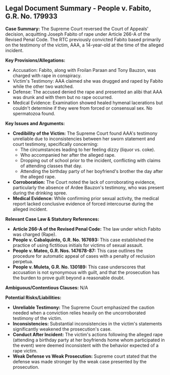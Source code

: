 ## Legal Document Summary - People v. Fabito, G.R. No. 179933

**Case Summary:** The Supreme Court reversed the Court of Appeals' decision, acquitting Joseph Fabito of rape under Article 266-A of the Revised Penal Code. The RTC previously convicted Fabito based primarily on the testimony of the victim, AAA, a 14-year-old at the time of the alleged incident.

**Key Provisions/Allegations:**

*   Accusation: Fabito, along with Froilan Paraan and Tony Bauzon, was charged with rape in conspiracy.
*   Victim's Testimony: AAA claimed she was drugged and raped by Fabito while the other two watched.
*   Defense: The accused denied the rape and presented an alibi that AAA was drunk and with them but no rape occurred.
*   Medical Evidence: Examination showed healed hymenal lacerations but couldn't determine if they were from forced or consensual sex. No spermatozoa found.

**Key Issues and Arguments:**

*   **Credibility of the Victim:** The Supreme Court found AAA's testimony unreliable due to inconsistencies between her sworn statement and court testimony, specifically concerning:
    *   The circumstances leading to her feeling dizzy (liquor vs. coke).
    *   Who accompanied her after the alleged rape.
    *   Dropping out of school prior to the incident, conflicting with claims of attending classes that day.
    *   Attending the birthday party of her boyfriend's brother the day after the alleged rape.
*   **Corroboration:** The Court noted the lack of corroborating evidence, particularly the absence of Ardee Bauzon's testimony, who was present during the drinking spree.
*   **Medical Evidence:** While confirming prior sexual activity, the medical report lacked conclusive evidence of forced intercourse during the alleged incident.

**Relevant Case Law & Statutory References:**

*   **Article 266-A of the Revised Penal Code:** The law under which Fabito was charged (Rape).
*   **People v. Cabalquinto, G.R. No. 167693:** This case established the practice of using fictitious initials for victims of sexual assault.
*   **People v. Mateo, G.R. Nos. 147678-87:** This case outlines the procedure for automatic appeal of cases with a penalty of reclusion perpetua.
*   **People v. Muleta, G.R. No. 130189:** This case underscores that accusation is not synonymous with guilt, and that the prosecution has the burden to prove guilt beyond a reasonable doubt.

**Ambiguous/Contentious Clauses:** N/A

**Potential Risks/Liabilities:**

*   **Unreliable Testimony:** The Supreme Court emphasized the caution needed when a conviction relies heavily on the uncorroborated testimony of the victim.
*   **Inconsistencies:** Substantial inconsistencies in the victim's statements significantly weakened the prosecution's case.
*   **Conduct After Incident:** The victim's actions following the alleged rape (attending a birthday party at her boyfriends home whom participated in the event) were deemed inconsistent with the behavior expected of a rape victim.
*   **Weak Defense vs Weak Prosecution:** Supreme court stated that the defense was made stronger by the weak case presented by the prosecution.
